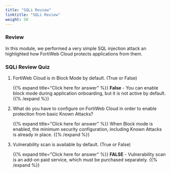 ```yaml
---
title: "SQLi Review"
linktitle: "SQLi Review"
weight: 50
---
```


### Review 

In this module, we performed a very simple SQL injection attack an highlighted how FortiWeb Cloud protects applications from them.


### SQLi Review Quiz

1. FortiWeb Cloud is in Block Mode by default. (True or False)

    {{% expand title="Click here for answer" %}}
**False** - You can enable block mode during application onboarding, but it is not active by default.
    {{% /expand %}}

2. What do you have to configure on FortiWeb Cloud in order to enable protection from basic Known Attacks?

    {{% expand title="Click here for answer" %}}
When Block mode is enabled, the minimum security configuration, including Known Attacks is already in place.
    {{% /expand %}}

3. Vulnerability scan is available by default. (True or False)

    {{% expand title="Click here for answer" %}}
**FALSE** - Vulnerability scan is an add-on paid service, which must be purchased separately.
    {{% /expand %}}